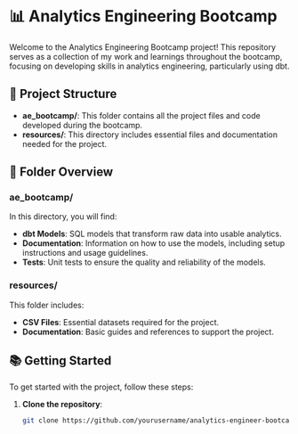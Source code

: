 # 📊 Analytics Engineering Bootcamp

Welcome to the Analytics Engineering Bootcamp project! This repository serves as a collection of my work and learnings throughout the bootcamp, focusing on developing skills in analytics engineering, particularly using dbt.

## 🚀 Project Structure

- **ae_bootcamp/**: This folder contains all the project files and code developed during the bootcamp.
- **resources/**: This directory includes essential files and documentation needed for the project.

## 📁 Folder Overview

### ae_bootcamp/

In this directory, you will find:

- **dbt Models**: SQL models that transform raw data into usable analytics.
- **Documentation**: Information on how to use the models, including setup instructions and usage guidelines.
- **Tests**: Unit tests to ensure the quality and reliability of the models.

### resources/

This folder includes:

- **CSV Files**: Essential datasets required for the project.
- **Documentation**: Basic guides and references to support the project.

## 📚 Getting Started

To get started with the project, follow these steps:

1. **Clone the repository**:
   ```bash
   git clone https://github.com/yourusername/analytics-engineer-bootcamp.git
